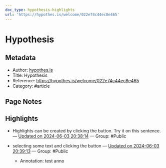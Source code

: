 ```yaml
---
doc_type: hypothesis-highlights
url: 'https://hypothes.is/welcome/022e74c44ec8e465'
---
```


# Hypothesis

## Metadata
- Author: [hypothes.is]()
- Title: Hypothesis
- Reference: https://hypothes.is/welcome/022e74c44ec8e465
- Category: #article

## Page Notes
## Highlights
- Highlights can be created by clicking the button. Try it on this sentence. — [Updated on 2024-06-03 20:38:14](https://hyp.is/JQGaQCGmEe-ji5vRGbDv8w/hypothes.is/welcome/022e74c44ec8e465) — Group: #Public

- selecting some text and clicking the button — [Updated on 2024-06-03 20:39:13](https://hyp.is/SIgogCGmEe-ExvurlVj0Rw/hypothes.is/welcome/022e74c44ec8e465) — Group: #Public
    - Annotation: test anno



